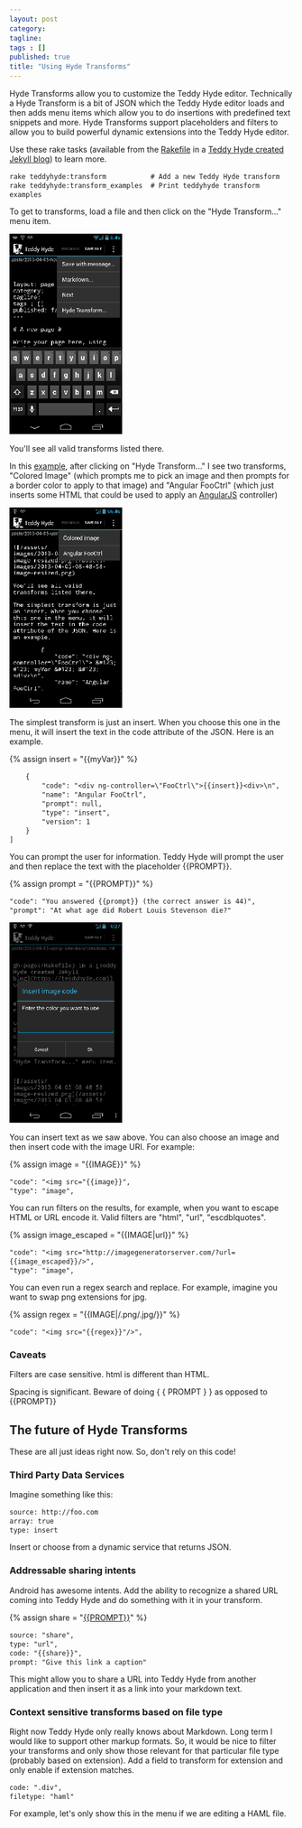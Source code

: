 ```yaml
---
layout: post
category: 
tagline: 
tags : [] 
published: true
title: "Using Hyde Transforms"
---
```


Hyde Transforms allow you to customize the Teddy Hyde editor. Technically a Hyde Transform is a bit of JSON which the Teddy Hyde editor loads and then adds menu items which allow you to do insertions with predefined text snippets and more. Hyde Transforms support placeholders and filters to allow you to build powerful dynamic extensions into the Teddy Hyde editor.

Use these rake tasks (available from the [Rakefile](https://github.com/xrd/blog.teddyhyde.com/blob/gh-pages/Rakefile) in a [Teddy Hyde created Jekyll blog](https://teddyhyde.com)) to learn more.

    rake teddyhyde:transform           # Add a new Teddy Hyde transform
    rake teddyhyde:transform_examples  # Print teddyhyde transform examples

To get to transforms, load a file and then click on the "Hyde Transform..." menu item. 

![/assets/images/2013-04-05-08-48-58-image-resized.png](/assets/images/2013-04-05-08-48-58-image-resized.png)

You'll see all valid transforms listed there.

In this [example](https://github.com/xrd/blog.teddyhyde.com/blob/gh-pages/_hyde/transforms.json), after clicking on "Hyde Transform..." I see two transforms, "Colored Image" (which prompts me to pick an image and then prompts for a border color to apply to that image) and "Angular FooCtrl" (which just inserts some HTML that could be used to apply an [AngularJS](http://angularjs.org) controller)

![/assets/images/2013-05-08-06-53-26-image-resized.png](/assets/images/2013-05-08-06-53-26-image-resized.png)

The simplest transform is just an insert. When you choose this one in the menu, it will insert the text in the code attribute of the JSON. Here is an example.

{% assign insert = "{{myVar}}" %}

        {
            "code": "<div ng-controller=\"FooCtrl\">{{insert}}<div>\n", 
            "name": "Angular FooCtrl", 
            "prompt": null, 
            "type": "insert", 
            "version": 1
        }
    ]

You can prompt the user for information. Teddy Hyde will prompt the user and then replace the text with the placeholder &#123;&#123;PROMPT&#125;&#125;.

{% assign prompt = "{{PROMPT}}" %}

    "code": "You answered {{prompt}} (the correct answer is 44)",
    "prompt": "At what age did Robert Louis Stevenson die?"

![/assets/images/2013-05-08-10-28-16-image-resized.png](/assets/images/2013-05-08-10-28-16-image-resized.png)

You can insert text as we saw above. You can also choose an image and then insert code with the image URI. For example:

{% assign image = "{{IMAGE}}" %}

    "code": "<img src="{{image}}",
    "type": "image", 

You can run filters on the results, for example, when you want to escape HTML or URL encode it. Valid filters are "html", "url", "escdblquotes".

{% assign image_escaped = "{{IMAGE|url}}" %}

    "code": "<img src="http://imagegeneratorserver.com/?url={{image_escaped}}/>",
    "type": "image", 

You can even run a regex search and replace. For example, imagine you want to swap png extensions for jpg.

{% assign regex = "{{IMAGE|/\.png/\.jpg/}}" %}

    "code": "<img src="{{regex}}"/>",

### Caveats ###

Filters are case sensitive. html is different than HTML.

Spacing is significant. Beware of doing &#123; &#123; PROMPT
&#125; &#125; as opposed to 
&#123;&#123;PROMPT&#125;&#125;

## The future of Hyde Transforms ##

These are all just ideas right now. So, don't rely on this code!

### Third Party Data Services

Imagine something like this:

    source: http://foo.com
    array: true
    type: insert

Insert or choose from a dynamic service that returns JSON.

### Addressable sharing intents

Android has awesome intents. Add the ability to recognize a shared URL coming into Teddy Hyde and do something with it in your transform.

{% assign share = "[{{PROMPT}}]({{URL}})" %}

    source: "share",
    type: "url",
    code: "{{share}}",
    prompt: "Give this link a caption"

This might allow you to share a URL into Teddy Hyde from another application and then insert it as a link into your markdown text.

### Context sensitive transforms based on file type

Right now Teddy Hyde only really knows about Markdown. Long term I would like to support other markup formats. So, it would be nice to filter
your transforms and only show those relevant for that particular file type (probably based on extension). 
Add a field to transform for extension and only enable if extension matches.

    code: ".div",
    filetype: "haml"

For example, let's only show this in the menu if we are editing a HAML file.
